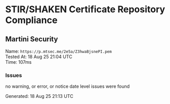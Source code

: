 # STIR/SHAKEN Certificate Repository Compliance

## Martini Security

Name: `https://p.mtsec.me/2e5a/Z3hwaBjsnePI.pem`\
Tested At: 18 Aug 25 21:04 UTC\
Time: 107ms

### Issues

no warning, or error, or notice date level issues were found

Generated: 18 Aug 25 21:13 UTC